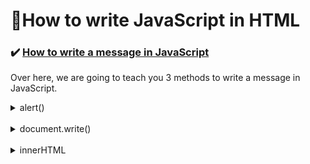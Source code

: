 # :triangular_flag_on_post:How to write JavaScript in HTML

### :heavy_check_mark: <ins>How to write a message in JavaScript</ins>

Over here, we are going to teach you 3 methods to write a message in JavaScript.

<details><summary> alert()</summary>
<br>

```javascript
    alert('Hello World');
``` 
> This will be the output in your browser
>> ![](.gitbook/assets/image%20%289%29.png)
</details>

<br>

<details><summary> document.write() </summary>
<br>

```javascript
    document.write("Hello World");
```

> This will be the output in your browser
>> ![](.gitbook/assets/image%20%2815%29.png)
</details>

<br>

<details><summary> innerHTML </summary>
<br>

**`innerHTML`** has to be tagged along with the element that you want to change using a query selector.

<br>

> :information_source:  In this section, the query selector that you will learn is **`getElementById()`**
<br>

If i were to modify the message in `<p>` with `id='change'`to "Hello World", I can choose the element by using `getElementById("change")`and assign it with the value I want.

<br>

```HTML
    <!DOCTYPE html>
    <html>
        <head>
            <title>InnerHTML</title>
        </head>

        <body>
            <p>This is line 1</p>
            <p id='change'>This is line 2</p>

            <script>
                document.getElementById('change').innerHTML = 'Hello World';
            </script>

        </body>
    </html>
```
<br>

<!-- | <ins>Before adding <script></ins> | <ins>After adding <script></ins> |
|---|---|
| ![](.gitbook/assets/gitbook_innerhtml_before.jpg) | ![](.gitbook/assets/gitbook_innerhtml_after.jpg) | -->

<details><summary><ins>Before adding <script></ins></summary>
<br> 

![](.gitbook/assets/gitbook_innerhtml_before.jpg)
</details>
<details><summary><ins>After adding <script></ins></summary>
<br>

![](.gitbook/assets/gitbook_innerhtml_after.jpg) |
</details>

</details>

### :heavy_check_mark: <ins>To write JavaScript in a HTML file</ins>

We need to include **`<script>   </script>`** in the **`<body>`** of the HTML element.

```HTML
<!DOCTYPE html>
<html>
    <head>
        <title>This is the HTML Page</title>
    </head>

    <body>
        <p>Let's try writing JavaScript in HTML!</p>
        <p id='this'>Try This!</p>

        <script>
            alert('Hello World');
            document.write('I love WebLaunch');
            document.getElementById('this').innerHTML='Change to This!';
            
        </script>

    </body>
</html>
```

<!-- > These are the outputs:<br>

| alert\(\'Hello World\'\); | document.write\(\'I love WebLaunch\'\); | document.getElementById\(\'this\'\).innerHTML=\'Change to This!\'; |
|---|---|--|
| ![](.gitbook/assets/gitbook_js_html_2.jpg) | ![](.gitbook/assets/gitbook_js_html_1.jpg) | ![](.gitbook/assets/gitbook_js_html_3.jpg) | -->


>These are the outputs:<br>

<details><summary> alert('Hello World'); </summary><br>  
    
![](.gitbook/assets/gitbook_js_html_2.jpg) </details>

<details><summary> document.write('I love WebLaunch'); </summary><br>

![](.gitbook/assets/gitbook_js_html_1.jpg) </details>

<details><summary> document.getElementById('this').innerHTML='Change to This!'; </summary><br>

![](.gitbook/assets/gitbook_js_html_3.jpg) |</details>


<br><br><br>
<hr>

[:arrow_backward: Previous Page : JavaScript :triangular_flag_on_post:](javascript.md)  &nbsp;&nbsp;&nbsp;&nbsp;&nbsp;&nbsp;&nbsp;&nbsp;&nbsp;&nbsp;&nbsp;&nbsp;&nbsp;&nbsp;&nbsp;&nbsp;&nbsp;&nbsp;&nbsp;&nbsp;&nbsp;&nbsp;&nbsp;&nbsp;&nbsp;&nbsp;&nbsp;&nbsp;&nbsp;&nbsp;&nbsp;&nbsp;&nbsp;&nbsp;&nbsp;&nbsp;&nbsp;&nbsp;&nbsp;&nbsp;&nbsp;&nbsp;&nbsp;&nbsp;&nbsp;&nbsp;[:house_with_garden:](README.md)&nbsp;&nbsp;&nbsp;&nbsp;&nbsp;&nbsp;&nbsp;&nbsp;&nbsp;&nbsp;&nbsp;&nbsp;&nbsp;&nbsp;&nbsp;&nbsp;&nbsp;&nbsp;&nbsp;&nbsp;&nbsp;&nbsp;&nbsp;&nbsp;&nbsp;&nbsp;&nbsp;&nbsp;&nbsp;&nbsp;&nbsp;&nbsp;&nbsp;&nbsp;&nbsp;&nbsp;&nbsp;&nbsp;&nbsp;&nbsp;&nbsp;&nbsp;&nbsp;&nbsp;&nbsp;&nbsp;    [:arrow_forward: Next Page : Basics of JavaScript : Variables :unlock:](basics-of-javascript/variables.md)

